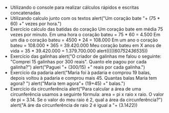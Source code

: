 - Utilizando o console para realizar cálculos rápidos e escritas concatenadas
- Utilizando calculo junto com os textos
	alert("Um coração bate "+ (75 * 60) +" vezes por hora.")
- Exercício calculo das batidas do coração
	Um coração bate em média 75 vezes por minuto.
	Em uma hora o coração bateu = 75 * 60 = 4.500
	Em um dia o coração bateu = 4500 * 24 = 108.000
	Em um ano o coração bateu = 108.000 * 365 = 39.420.000
	Meu coração bateu em X anos de vida = 35 * 39.420.000 = 1.379.700.000
	alert(((((60*75*24*365*35))
- Exercício das galinhas
	alert("O criador de galinhas me falou o seguinte: "Comprei 15 galinhas por 300 reais". Quanto ele pagou por cada galinha?")
	alert("Paguei "+ (300/15) +" reais por cada galinha.")
- Exercício da padaria
	alert("Maria foi à padaria e comprou 19 balas, depois voltou à padaria e comprou mais 45. Quantas balas Maria tem agora? ")
	alert("Maria tem agora"+ (19+45) +" balas.")
- Exercício da circunferência
	alert("Para calcular a área de uma circunferência usamos a seguinte fórmula: area = pi x raio x raio. O valor de pi = 3.14. Se o valor do meu raio é 2, qual a área da circunferência?")
	alert("A áre da circunferência de raio 2 é igual a "+ (3.14*2*2))